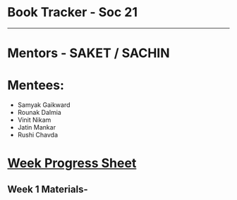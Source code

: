 # Book Tracker - Soc 21
<hr />

# Mentors - SAKET / SACHIN 

# Mentees: 
- Samyak Gaikward
- Rounak Dalmia
- Vinit Nikam
- Jatin Mankar
- Rushi Chavda


# <a href="https://docs.google.com/spreadsheets/d/1syp0nD5TZ2I_ZsgKlT7913KqgaJcZldrZ5tzsWCgHtw/edit?usp=sharing"> Week Progress Sheet </a>


## Week 1 Materials- 
